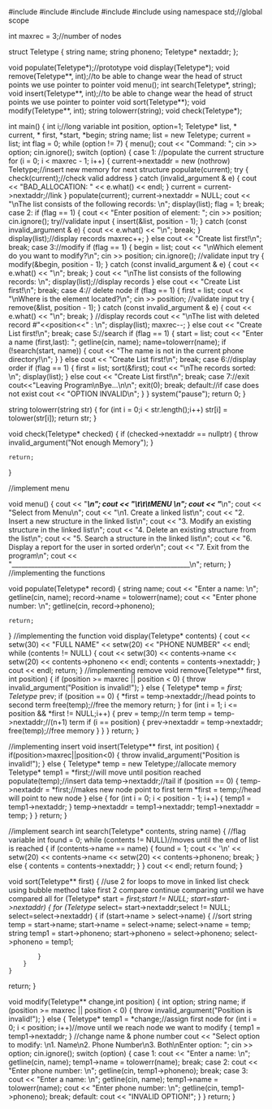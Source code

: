 #include <iostream>
#include <cstdlib>
#include <string>
#include <iomanip>
#include <stdexcept>
using namespace std;//global scope


int  maxrec = 3;//number of nodes


struct Teletype
{
	string name;
	string phoneno;
	Teletype* nextaddr;
};

void populate(Teletype*);//prototype
void display(Teletype*);
void remove(Teletype**, int);//to be able to change wear the head of struct points we use pointer to pointer
void menu();
int search(Teletype*, string);
void insert(Teletype**, int);//to be able to change wear the head of struct points we use pointer to pointer
void sort(Teletype**);
void modify(Teletype**, int);
string tolowerr(string);
void check(Teletype*);

int main()
{
	int i;//long variable
	int position, option=1;
	Teletype* list, * current, * first, *start, *begin;
	string name;
	list = new Teletype; 
	current = list;
	int flag = 0;
	while (option != 7) {
		menu();
		cout << "Command: ";
		cin >> option;
		cin.ignore();
		switch (option)
		{
		case 1:
			//populate the current structure
			for (i = 0; i < maxrec - 1; i++)
			{
				current->nextaddr = new (nothrow) Teletype;//insert new memory for next structure
				populate(current);
				try
				{
					check(current);//check valid address
				}
				catch (invalid_argument & e)
				{
					cout << "BAD_ALLOCATION: " << e.what() << endl;
				}
				current = current->nextaddr;//link
			}
			populate(current);
			current->nextaddr = NULL;
			cout << "\nThe list consists of the following records: \n";
			display(list);
			flag = 1;
			break;
		case 2:
			if (flag == 1) {
				cout << "Enter position of element: ";
				cin >> position;
				cin.ignore();
				try//validate input
				{
					insert(&list, position - 1);
				}
				catch (const invalid_argument & e)
				{
					cout << e.what() << "\n";
					break;
				}
				display(list);//display records
				maxrec++;
			}
			else
				cout << "Create list first!\n";
			break;
		case 3://modify
			if (flag == 1) {
				begin = list;
				cout << "\nWhich element do you want to modify?\n";
				cin >> position;
				cin.ignore();
				//validate input
				try
				{
					modify(&begin, position - 1);
				}
				catch (const invalid_argument & e)
				{
					cout << e.what() << "\n";
					break;
				}
				cout << "\nThe list consists of the following records: \n";
				display(list);//display records
			}
			else
				cout << "Create List first!\n";
			break;
		case 4:// delete node
			if (flag == 1) {
			first = list;
			cout << "\nWhere is the element located?\n";
			cin >> position;
			//validate input
			try
			{
				remove(&list, position - 1);
			}
			catch (const invalid_argument & e)
			{
				cout << e.what() << "\n";
				break;
			}
			//display records
			cout << "\nThe list with deleted record #"<<position<<" : \n";
			display(list);
			maxrec--;
			}
			else
				cout << "Create List first!\n";
			break;
		case 5://search 
			if (flag == 1) {
				start = list;
				cout << "Enter a name (first,last): ";
				getline(cin, name);
				name=tolowerr(name);
				if (!search(start, name))
				{
				cout << "The name is not in the current phone directory!\n";
				}
			}
			else
				cout << "Create List first!\n";
			break;
		case 6://display order
			if (flag == 1) {
				first = list;
				sort(&first);
				cout << "\nThe records sorted: \n";
				display(list);
			}
			else
				cout << "Create List first!\n";
			break;
		case 7://exit
			cout<<"Leaving Program\nBye...\n\n";
			exit(0);
			break;
		default://if case does not exist
			cout << "OPTION INVALID\n";
		}
	}
	system("pause");
	return 0;
}

string tolowerr(string str)
{
	for (int i = 0;i < str.length();i++)
		str[i] = tolower(str[i]);
	return str;
}

void check(Teletype* checked)
{
	if (checked->nextaddr == nullptr)
	{
		throw invalid_argument("Not enough Memory");
	}
	
	return;
}

//implement menu

void menu()
{
	cout << "_______________________________________________________\n";
	cout << "\t\t\tMENU                                              \n";
	cout << "_______________________________________________________\n";
	cout << "Select from Menu\n";
	cout << "\n1. Create a linked list\n";
	cout << "2. Insert a new structure in the linked list\n";
	cout << "3. Modify an existing structure in the linked list\n";
	cout << "4. Delete an existing structure from the list\n";
	cout << "5. Search a structure in the linked list\n";
	cout << "6. Display a report for the user in sorted order\n";
	cout << "7. Exit from the program\n";
	cout << "_______________________________________________________\n";
	return;
}
//implementing the functions

void populate(Teletype* record)
{
	string name;
	cout << "Enter a name: \n";
	getline(cin, name);
	record->name = tolowerr(name);
	cout << "Enter phone number: \n";
	getline(cin, record->phoneno);
	

	return;
}
//implementing the function
void display(Teletype* contents)
{
	cout << setw(30) << "FULL NAME" << setw(20) << "PHONE NUMBER" << endl;
	while (contents != NULL)
	{
		cout << setw(30) << contents->name << setw(20) << contents->phoneno << endl;
		contents = contents->nextaddr;
	}
	cout << endl;
	return;
}
//implementing remove
void remove(Teletype** first, int position)
{
	if (position >= maxrec || position < 0)
	{
		throw invalid_argument("Position is invalid!");
	}
	else
	{
		Teletype* temp = *first;
		Teletype* prev;
		if (position == 0)
		{
			*first = temp->nextaddr;//head points to second term
			free(temp);//free the memory
			return;
		}
		for (int i = 1; i <= position && *first != NULL;i++) {
			prev = temp;//n term
			temp = temp->nextaddr;//(n+1) term
			if (i == position) {
				prev->nextaddr = temp->nextaddr;
				free(temp);//free memory
			}
		}
	}
	return;
}

//implementing insert
void insert(Teletype** first, int position)
{
	if(position>maxrec||position<0)
	{
		throw invalid_argument("Position is invalid!");
	}
	else {
		Teletype* temp = new Teletype;//allocate memory
		Teletype* temp1 = *first;//will move until position reached
		populate(temp);//insert data
		temp->nextaddr;//tail
		if (position == 0)
		{
			temp->nextaddr = *first;//makes new node point to first term
			*first = temp;//head will point to new node
		}
		else {
			for (int i = 0; i < position - 1; i++)
			{
				temp1 = temp1->nextaddr;
			}
			temp->nextaddr = temp1->nextaddr;
			temp1->nextaddr = temp;
		}
	}
	return;
}

//implement search
int search(Teletype* contents, string name)
{
	//flag variable
	int found = 0;
	while (contents != NULL)//moves until the end of list is reached
	{
		if (contents->name == name)
		{
			found = 1;
			cout << '\n' << setw(20) << contents->name << setw(20) << contents->phoneno;
			break;
		}
		else
		{
			contents = contents->nextaddr;
		}
	}
	cout << endl;
	return found;
}

void sort(Teletype** first)
{
	//use 2 for loops to move in linked list check using bubble method take first 2 compare continue comparing until we have compared all
	for (Teletype* start = *first;start != NULL; start=start->nextaddr) {
		for (Teletype* select= start->nextaddr;select != NULL; select=select->nextaddr) {
			if (start->name > select->name) {
				//sort
				string temp = start->name;
				start->name = select->name;
				select->name = temp;
				string temp1 = start->phoneno;
				start->phoneno = select->phoneno;
				select->phoneno = temp1;
				
			}
		}
	}
return;
}

void modify(Teletype** change,int position) {
	int option;
	string name;
	if (position >= maxrec || position < 0)
	{
		throw invalid_argument("Position is invalid!");
	}
	else
	{
		Teletype* temp1 = *change;//assign first node
		for (int i = 0; i < position; i++)//move until we reach node we want to modify
		{
			temp1 = temp1->nextaddr;
		}
		//change name & phone number
		cout << "Select option to modify: \n1. Name\n2. Phone Number\n3. Both\nEnter option: ";
		cin >> option;
		cin.ignore();
		switch (option) {
		case 1:
			cout << "Enter a name: \n";
			getline(cin, name);
			temp1->name = tolowerr(name);
			break;
		case 2:
			cout << "Enter phone number: \n";
			getline(cin, temp1->phoneno);
			break;
		case 3:
			cout << "Enter a name: \n";
			getline(cin, name);
			temp1->name = tolowerr(name);
			cout << "Enter phone number: \n";
			getline(cin, temp1->phoneno);
			break;
		default:
			cout << "INVALID OPTION!";
		}
	}
	return;
}
